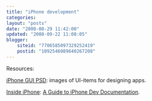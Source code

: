 ```yaml
---
title: "iPhone development"
categories: 
layout: "posts"
date: "2008-08-29 11:42:00"
updated: "2008-09-22 11:08:05"
blogger:
    siteid: "7706585097329252419"
    postid: "1092546089640267208"
---
```


Resources:

<a href='http://www.teehanlax.com/blog/?p=447'>iPhone GUI PSD</a>: images of UI-items for designing apps.

<a href='http://blogs.oreilly.com/iphone'>Inside iPhone</a>: <a href='http://blogs.oreilly.com/iphone/2008/07/a-guide-to-iphone-dev-document.html'>A Guide to iPhone Dev Documentation</a>.
